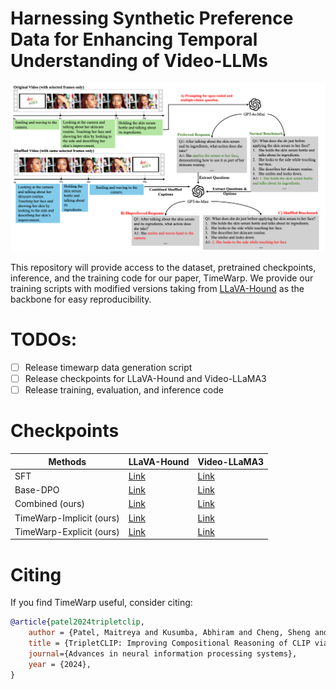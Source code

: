 # Harnessing Synthetic Preference Data for Enhancing Temporal Understanding of Video-LLMs

![Teaser Image](img/pipeline.png)

This repository will provide access to the dataset, pretrained checkpoints, inference, and the training code for our paper, TimeWarp. We provide our training scripts with modified versions taking from [LLaVA-Hound](https://github.com/RifleZhang/LLaVA-Hound-DPO) as the backbone for easy reproducibility.

# TODOs:
- [ ] Release timewarp data generation script
- [ ] Release checkpoints for LLaVA-Hound and Video-LLaMA3
- [ ] Release training, evaluation, and inference code

# Checkpoints

| Methods                     | LLaVA-Hound | Video-LLaMA3 |
|-----------------------------|-------------|--------------|
| SFT                         | [Link](#)   | [Link](#)    |
| Base-DPO                    | [Link](#)   | [Link](#)    |
| Combined (ours)             | [Link](#)   | [Link](#)    |
| TimeWarp-Implicit (ours)    | [Link](#)   | [Link](#)    |
| TimeWarp-Explicit (ours)    | [Link](#)   | [Link](#)    |

# Citing
If you find TimeWarp useful, consider citing:
```bibtex
@article{patel2024tripletclip,
    author = {Patel, Maitreya and Kusumba, Abhiram and Cheng, Sheng and Kim, Changhoon and Gokhale, Tejas and Baral, Chitta and Yang, Yezhou},
    title = {TripletCLIP: Improving Compositional Reasoning of CLIP via Synthetic Vision-Language Negatives},
    journal={Advances in neural information processing systems},
    year = {2024},
}
```